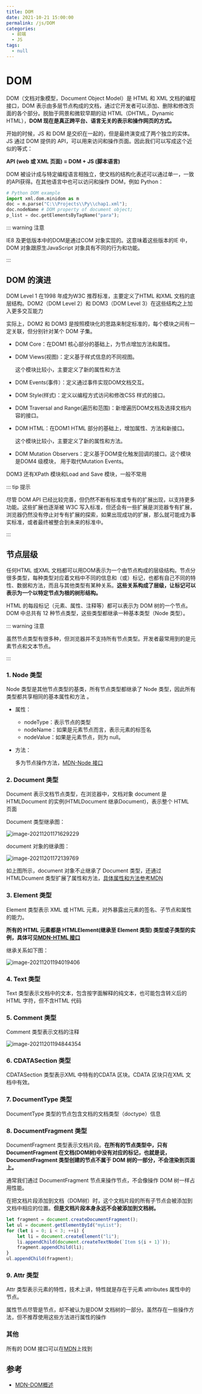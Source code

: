 ```yaml
---
title: DOM
date: 2021-10-21 15:00:00
permalink: /js/DOM
categories:
  - 前端
  - JS
tags:
  - null
---
```


# DOM

DOM（文档对象模型，Document Object Model）是 HTML 和  XML 文档的编程接口，DOM 表示由多层节点构成的文档，通过它开发者可以添加、删除和修改页面的各个部分。脱胎于网景和微软早期的动 HTML（DHTML，Dynamic HTML），**DOM 现在是真正跨平台、语言无关的表示和操作网页的方式。**

开始的时候，JS 和 DOM 是交织在一起的，但是最终演变成了两个独立的实体。JS 通过 DOM  提供的 API，可以用来访问和操作页面。因此我们可以写成这个近似的等式：

**API (web 或 XML 页面) = DOM + JS (脚本语言)**

DOM 被设计成与特定编程语言相独立，使文档的结构化表述可以通过单一，一致的API获得。在其他语言中也可以访问和操作 DOM，例如 Python：

```python
# Python DOM example
import xml.dom.minidom as m
doc = m.parse("C:\\Projects\\Py\\chap1.xml");
doc.nodeName # DOM property of document object;
p_list = doc.getElementsByTagName("para");
```

::: warning 注意

IE8 及更低版本中的DOM是通过COM 对象实现的。这意味着这些版本的IE 中，DOM 对象跟原生JavaScript 对象具有不同的行为和功能。

:::

## DOM 的演进

DOM Level 1 在1998 年成为W3C 推荐标准，主要定义了HTML 和XML 文档的底层结构。DOM2（DOM Level 2）和 DOM3（DOM Level 3）在这些结构之上加入更多交互能力

实际上，DOM2 和 DOM3 是按照模块化的思路来制定标准的，每个模块之间有一定关联，但分别针对某个 DOM 子集。

* DOM Core：在DOM1 核心部分的基础上，为节点增加方法和属性。

* DOM Views(视图)：定义基于样式信息的不同视图。

  这个模块比较小，主要定义了新的属性和方法

* DOM Events(事件）：定义通过事件实现DOM文档交互。

* DOM Style(样式)：定义以编程方式访问和修改CSS 样式的接口。

* DOM Traversal and Range(遍历和范围)：新增遍历DOM文档及选择文档内容的接口。

* DOM HTML：在DOM1 HTML 部分的基础上，增加属性、方法和新接口。

  这个模块比较小，主要定义了新的属性和方法。

* DOM Mutation Observers：定义基于DOM变化触发回调的接口。这个模块是DOM4 级模块，
  用于取代Mutation Events。

DOM3 还有XPath 模块和Load and Save 模块，一般不常用

::: tip 提示

尽管 DOM API 已经比较完善，但仍然不断有标准或专有的扩展出现，以支持更多功能。这些扩展也逐渐被 W3C 写入标准，但还会有一些扩展是浏览器专有扩展，浏览器仍然没有停止对专有扩展的探索，如果出现成功的扩展，那么就可能成为事实标准，或者最终被整合到未来的标准中。

:::

## 节点层级

任何HTML 或XML 文档都可以用DOM表示为一个由节点构成的层级结构。节点分很多类型，每种类型对应着文档中不同的信息和（或）标记，也都有自己不同的特性、数据和方法，而且与其他类型有某种关系。**这些关系构成了层级，让标记可以表示为一个以特定节点为根的树形结构。**

HTML 的每段标记（元素、属性、注释等）都可以表示为 DOM 树的一个节点。DOM 中总共有 12 种节点类型，这些类型都继承一种基本类型（Node 类型）。

::: warning 注意

虽然节点类型有很多种，但浏览器并不支持所有节点类型。开发者最常用到的是元素节点和文本节点。

:::

### 1. Node 类型

Node 类型是其他节点类型的基类，所有节点类型都继承了 Node 类型，因此所有类型都共享相同的基本属性和方法 。

* 属性：

  * nodeType：表示节点的类型
  * nodeName：如果是元素节点而言，表示元素的标签名
  * nodeValue：如果是元素节点，则为 null。

* 方法：

  多为节点操作方法，[MDN-Node 接口](https://developer.mozilla.org/zh-CN/docs/Web/API/Node)

### 2. Document 类型

Document 表示文档节点类型，在浏览器中，文档对象 document 是 HTMLDocument 的实例(HTMLDocument 继承Document)，表示整个 HTML 页面

Document 类型继承图：

![image-20211201171629229](/img/58.png)

document 对象的继承图：

![image-20211201172139769](/img/59.png)

如上图所示，document 对象不止继承了 Document 类型，还通过 HTMLDcument 类型扩展了属性和方法，[具体属性和方法参考MDN](https://developer.mozilla.org/zh-CN/docs/Web/API/Document)

### 3. Element 类型

Element 类型表示 XML 或 HTML 元素，对外暴露出元素的签名、子节点和属性的能力。

**所有的  HTML 元素都是 HTMLElement(继承至 Element 类型) 类型或子类型的实例，具体可见[MDN-HTML 接口](https://developer.mozilla.org/zh-CN/docs/Web/API/Document_Object_Model#html_%E6%8E%A5%E5%8F%A3)**

继承关系如下图：

![image-20211201194019406](/img/60.png)

### 4. Text 类型

Text 类型表示文档中的文本，包含按字面解释的纯文本，也可能包含转义后的HTML 字符，但不含HTML 代码

### 5. Comment 类型

Comment 类型表示文档的注释

![image-20211201194844354](/img/61.png)

### 6. CDATASection 类型

CDATASection 类型表示XML 中特有的CDATA 区块。CDATA 区块只在XML 文档中有效。

### 7. DocumentType 类型

DocumentType 类型的节点包含文档的文档类型（doctype）信息

### 8. DocumentFragment 类型

DocumentFragment 类型表示文档片段。**在所有的节点类型中，只有 DocumentFragment 在文档(DOM树)中没有对应的标记，也就是说，DocumentFragment 类型创建的节点不属于 DOM 树的一部分，不会渲染到页面上。**

通常我们通过 DocumentFragment 节点来操作节点，不会像操作 DOM 树一样占用性能。

在把文档片段添加到文档（DOM树）时，这个文档片段的所有子节点会被添加到文档中相应的位置。**但是文档片段本身永远不会被添加到文档树。**

```js
let fragment = document.createDocumentFragment();
let ul = document.getElementById("myList");
for (let i = 0; i < 3; ++i) {
	let li = document.createElement("li");
	li.appendChild(document.createTextNode(`Item ${i + 1}`));
	fragment.appendChild(li);
}
ul.appendChild(fragment);
```

### 9. Attr 类型

Attr 类型表示元素的特性，技术上讲，特性就是存在于元素 attributes  属性中的节点。

属性节点尽管是节点，却不被认为是DOM 文档树的一部分。虽然存在一些操作方法，但不推荐使用这些方法进行属性的操作

### 其他

所有的 DOM 接口可以在[MDN](https://developer.mozilla.org/zh-CN/docs/Web/API/Document_Object_Model)上找到

## 参考

* [MDN-DOM概述](https://developer.mozilla.org/zh-CN/docs/Web/API/Document_Object_Model/Introduction)

